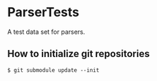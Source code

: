ParserTests
==========

A test data set for parsers.

## How to initialize git repositories

```
$ git submodule update --init
```
